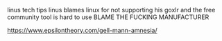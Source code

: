 linus tech tips
linus blames linux for not supporting his goxlr and the free community tool is hard to use
BLAME THE FUCKING MANUFACTURER

https://www.epsilontheory.com/gell-mann-amnesia/